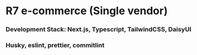 # R7 e-commerce (Single vendor)

### Development Stack: Next.js, Typescript, TailwindCSS, DaisyUI

### Husky, eslint, prettier, commitlint
